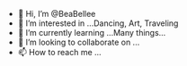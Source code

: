 - 👋 Hi, I’m @BeaBellee
- 👀 I’m interested in ...Dancing, Art, Traveling
- 🌱 I’m currently learning ...Many things...
- 💞️ I’m looking to collaborate on ...
- 📫 How to reach me ...

<!---
BeaBellee/BeaBellee is a ✨ special ✨ repository because its `README.md` (this file) appears on your GitHub profile.
You can click the Preview link to take a look at your changes.
--->

